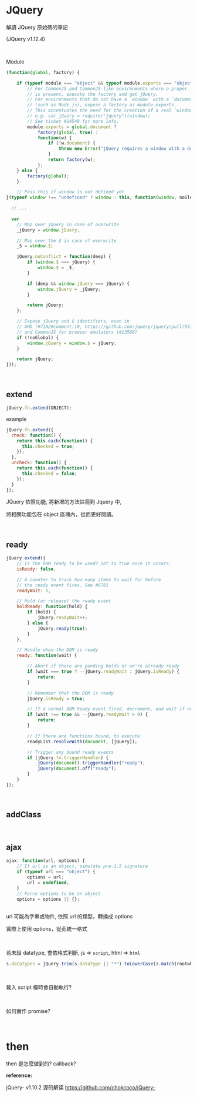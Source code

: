 # JQuery

解讀 JQuery 原始碼的筆記

(JQuery v1.12.4)

<br />

Module

```javascript
(function(global, factory) {

    if (typeof module === "object" && typeof module.exports === "object") {
        // For CommonJS and CommonJS-like environments where a proper `window`
        // is present, execute the factory and get jQuery.
        // For environments that do not have a `window` with a `document`
        // (such as Node.js), expose a factory as module.exports.
        // This accentuates the need for the creation of a real `window`.
        // e.g. var jQuery = require("jquery")(window);
        // See ticket #14549 for more info.
        module.exports = global.document ?
            factory(global, true) :
            function(w) {
                if (!w.document) {
                    throw new Error("jQuery requires a window with a document");
                }
                return factory(w);
            };
    } else {
        factory(global);
    }

    // Pass this if window is not defined yet
}(typeof window !== "undefined" ? window : this, function(window, noGlobal) {

  // ...
  
  var
    // Map over jQuery in case of overwrite
    _jQuery = window.jQuery,

    // Map over the $ in case of overwrite
    _$ = window.$;

    jQuery.noConflict = function(deep) {
        if (window.$ === jQuery) {
            window.$ = _$;
        }

        if (deep && window.jQuery === jQuery) {
            window.jQuery = _jQuery;
        }

        return jQuery;
    };

    // Expose jQuery and $ identifiers, even in
    // AMD (#7102#comment:10, https://github.com/jquery/jquery/pull/557)
    // and CommonJS for browser emulators (#13566)
    if (!noGlobal) {
        window.jQuery = window.$ = jQuery;
    }

    return jQuery;
}));
```

<br />

## extend

```javascript
jQuery.fn.extend(OBJECT);
```

example

```javascript
jQuery.fn.extend({
  check: function() {
    return this.each(function() {
      this.checked = true;
    });
  },
  uncheck: function() {
    return this.each(function() {
      this.checked = false;
    });
  }
});
```

JQuery 依照功能, 將新增的方法註冊到 Jquery 中,

將相關功能包在 object 區塊內，從而更好閱讀。


<br />

## ready

```javascript
jQuery.extend({
    // Is the DOM ready to be used? Set to true once it occurs.
    isReady: false,

    // A counter to track how many items to wait for before
    // the ready event fires. See #6781
    readyWait: 1,

    // Hold (or release) the ready event
    holdReady: function(hold) {
        if (hold) {
            jQuery.readyWait++;
        } else {
            jQuery.ready(true);
        }
    },

    // Handle when the DOM is ready
    ready: function(wait) {

        // Abort if there are pending holds or we're already ready
        if (wait === true ? --jQuery.readyWait : jQuery.isReady) {
            return;
        }

        // Remember that the DOM is ready
        jQuery.isReady = true;

        // If a normal DOM Ready event fired, decrement, and wait if need be
        if (wait !== true && --jQuery.readyWait > 0) {
            return;
        }

        // If there are functions bound, to execute
        readyList.resolveWith(document, [jQuery]);

        // Trigger any bound ready events
        if (jQuery.fn.triggerHandler) {
            jQuery(document).triggerHandler("ready");
            jQuery(document).off("ready");
        }
    }
});
```

<br />

## addClass

<br />

## ajax

```javascript
ajax: function(url, options) {
    // If url is an object, simulate pre-1.5 signature
    if (typeof url === "object") {
        options = url;
        url = undefined;
    }
    // Force options to be an object
    options = options || {};
    
```

url 可能為字串或物件, 依照 url 的類型，轉換成 options

實際上使用 options，從而統一格式

<br />

若未設 datatype, 會依格式判斷, js => ``script``, html => ``html``

```javascript
s.dataTypes = jQuery.trim(s.dataType || "*").toLowerCase().match(rnotwhite) || [""];
```

<br />

載入 script 檔時會自動執行?

<br />

如何實作 promise?

<br />

# then

then 是怎麼做到的? callback?

**reference:**

jQuery- v1.10.2 源码解读 https://github.com/chokcoco/jQuery-
